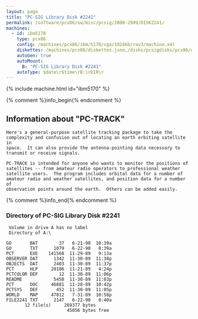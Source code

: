 ```yaml
---
layout: page
title: "PC-SIG Library Disk #2241"
permalink: /software/pcx86/sw/misc/pcsig/2000-2999/DISK2241/
machines:
  - id: ibm5170
    type: pcx86
    config: /machines/pcx86/ibm/5170/cga/1024kb/rev3/machine.xml
    diskettes: /machines/pcx86/diskettes.json,/disks/pcsigdisks/pcx86/diskettes.json
    autoGen: true
    autoMount:
      B: "PC-SIG Library Disk #2241"
    autoType: $date\r$time\rB:\rDIR\r
---
```


{% include machine.html id="ibm5170" %}

{% comment %}info_begin{% endcomment %}

## Information about "PC-TRACK"

    Here's a general-purpose satellite tracking package to take the
    complexity and confusion out of locating an earth orbiting satellite in
    space.  It can also provide the antenna-pointing data necessary to
    transmit or receive signals.
    
    PC-TRACK is intended for anyone who wants to monitor the positions of
    satellites -- from amateur radio operators to professional weather
    satellite users.  The program includes orbital data for a number of
    amateur radio and weather satellites, and position data for a number of
    observation points around the earth.  Others can be added easily.
{% comment %}info_end{% endcomment %}


### Directory of PC-SIG Library Disk #2241

     Volume in drive A has no label
     Directory of A:\

    GO       BAT        37   6-21-90  10:39a
    GO       TXT      1079   6-22-90   8:39a
    PCT      EXE    141568  11-29-89   9:13a
    OBSERVER DAT      1342  11-30-89  11:38p
    OBJECTS  DAT      2403  11-30-89  11:37p
    PCT      HLP     20186  11-21-89   4:24p
    PCTCOLOR DEF        12  11-30-89  11:06p
    README            5458  11-30-89  11:03p
    PCT      DOC     46881  11-28-89  10:42p
    PCTSYS   DEF       452  11-30-89  11:05p
    WORLD    MAP     47812   7-31-89  10:58p
    FILE2241 TXT      2147   6-22-90   8:40a
           12 file(s)     269377 bytes
                           45056 bytes free
